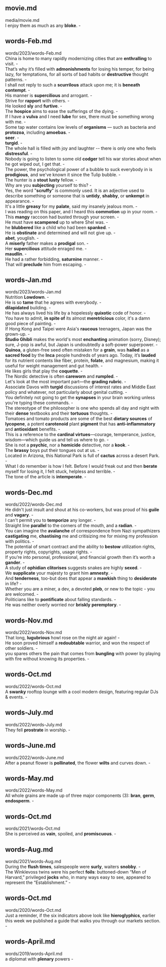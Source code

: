 ## movie.md ##  
media/movie.md  
I enjoy them as much as any **bloke**. -  

## words-Feb.md ##  
words/2023/words-Feb.md  
China is home to many rapidly modernizing cities that are **enthralling** to visit. -  
That’s why it’s filled with **admonishments** for losing his temper, for being lazy, for temptations, for all sorts of bad habits or **destructive** thought patterns. -  
I shall not reply to such a **scurrilous** attack upon me; it is **beneath contempt**. -  
His manner is **supercilious** and arrogant. -  
Strive for **rapport** with others. -  
He looked **sly** and **furtive**. -  
The **hospice** aims to ease the sufferings of the dying. -  
If I have a **vulva** and I need **lube** for sex, there must be something wrong with me. -  
Some tap water contains low levels of **organisms** — such as bacteria and **protozoa**, including **amoebas**. -  
**seer**. -  
**turgid**. -  
The whole hall is filled with joy and laughter -- there is only one who feels **distressful**. -  
Nobody is going to listen to some old **codger** tell his war stories about when he got wiped out, I get that. -  
The power, the psychological power of a bubble to suck everybody in is **prodigious**, and we've known it since the Tulip bubble. -  
The hunter is a **stout** **lusty** fellow. -  
Why are you **subjecting** yourself to this? -  
Yes, the word "**scruffy**" is commonly used. It is an adjective used to describe something or someone that is **untidy**, **shabby**, or **unkempt** in appearance. -  
It's a little **greasy** for my **palate**, said my insanely jealous mom. -  
I was reading on this paper, and I heard this **commotion** up in your room. -  
This **mangy** raccoon had busted through your screen. -  
He must have **scampered** up to where Shel was. -  
he **blubbered** like a child who had been **spanked**. -  
He is **obstinate** and determined and will not give up. -  
**abet**, youglish. -  
A **miserly** father makes a **prodigal** son. -  
Her **supercilious** attitude enraged me. -  
**maudlin**. -  
He had a rather forbidding, **saturnine** manner. -  
That will **preclude** him from escaping. -  

## words-Jan.md ##  
words/2023/words-Jan.md  
Nutrition **Lowdown**. -  
He is so **tame** that he agrees with everybody. -  
**dilapidated** building. -  
He has always lived his life by a hopelessly **quixotic** code of honor. -  
You have to admit, **in spite of** its almost **meretricious** color, it's a damn good piece of painting. -  
If Hong Kong and Taipei were Asia's **raucous** teenagers, Japan was the grown-up. -  
**Studio Ghibli** makes the world's most **enchanting** animation (sorry, Disney); sure, J-pop is awful, but Japan is undoubtedly a soft-power superpower. -  
**Quinoa**, a gluten-free seed often mistaken for a **grain**, was **hailed** as a **sacred food** by the **Inca** people hundreds of years ago. Today, it’s **lauded** for its nutrient contents like fiber, protein, **folate**, and magnesium, making it useful for weight management and gut health. -  
He likes girls that play the **coquette**. -  
The Nordic detective is often **careworn** and **rumpled**. -  
Let's look at the most important part—the **grading rubric**. -  
Associate Davos with **turgid** discussions of interest rates and Middle East policy and whatever, not particularly about genital cutting. -  
You definitely not going to get the **synapses** in your brain working unless you're typing these commands. -  
The stereotype of the philosopher is one who spends all day and night with their **dense** textbooks and their **tortuous** thoughts. -  
Tomatoes and tomato products are some of the best **dietary sources** of **lycopene**, a potent **carotenoid** plant **pigment** that has **anti-inflammatory** and **antioxidant** benefits. -  
This is a reference to the **cardinal virtues**—courage, temperance, justice, wisdom—which guide us and tell us where to go. -  
She is not a **psychic**, nor a **homicide** detective, nor a **kook**. -  
The **brassy** boys put their tongues out at us. -  
Located in Arizona, this National Park is full of **cactus** across a desert Park. -  
What I do remember is how I felt. Before I would freak out and then **berate** myself for losing it, I felt stuck, helpless and terrible. -  
The tone of the article is **intemperate**. -  

## words-Dec.md ##  
words/2022/words-Dec.md  
He didn't just insult and shout at his co-workers, but was proud of his **guile** and **vagary**. -  
I can't permit you to **temporize** any longer. -  
Straight line **parallel** to the corners of the mouth, and a **radian**. -  
You can imagine the **avalanche** of correspondence from Nazi sympathizers **castigating** me, **chastising** me and critisizing me for mixing my profession with politics. -  
The potential of smart contract and the ability to **bestow** utilization rights, property rights, copyrights, usage rights. -  
If you’re into personal, professional, and financial growth then it’s worth a **gander**. -  
A study of **ophidian** **clitorises** suggests snakes are highly **sexed**. -  
We **supplicate** your majesty to grant him **amnesty**. -  
And **tenderness**, too-but does that appear a **mawkish** thing to **desiderate** in life? -  
Whether you are a miner, a dev, a devoted **pleb**, or new to the topic - you are welcomed. -  
Politicians like to **pontificate** about falling standards. -  
He was neither overly worried nor **briskly** **peremptory**. -  

## words-Nov.md ##  
words/2022/words-Nov.md  
That long, **lugubrious** howl rose on the night air again! -  
He soon proved himself a **redoubtable** warrior, and won the respect of other soldiers. -  
you spares others the pain that comes from **bungling** with power by playing with fire without knowing its properties. -  

## words-Oct.md ##  
words/2022/words-Oct.md  
A **swanky** rooftop lounge with a cool modern design, featuring regular DJs & events. -  

## words-July.md ##  
words/2022/words-July.md  
They fell **prostrate** in worship. -  

## words-June.md ##  
words/2022/words-June.md  
After a peanut flower is **pollinated**, the flower **wilts** and curves down. -  

## words-May.md ##  
words/2022/words-May.md  
All whole grains are made up of three major components (3): **bran**, **germ**, **endosperm**. -  

## words-Oct.md ##  
words/2021/words-Oct.md  
She is perceived as **vain**, spoiled, and **promiscuous**. -  

## words-Aug.md ##  
words/2021/words-Aug.md  
During the **flush times**, salespeople were **surly**, waiters **snobby**. -  
The Winklevoss twins were his perfect **foils**: buttoned-down “Men of Harvard,” privileged **jocks** who, in many ways easy to see, appeared to represent the “Establishment.” -  

## words-Oct.md ##  
words/2020/words-Oct.md  
Just a reminder, if the six indicators above look like **hieroglyphics**, earlier this week we published a guide that walks you through our markets section. -  

## words-April.md ##  
words/2019/words-April.md  
a diplomat with **plenary** powers -  
